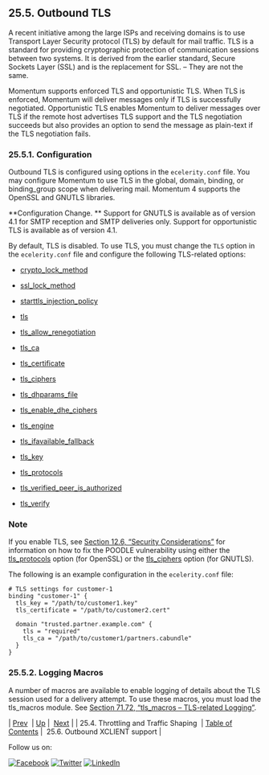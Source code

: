 ## 25.5. Outbound TLS

A recent initiative among the large ISPs and receiving domains is to use Transport Layer Security protocol (TLS) by default for mail traffic. TLS is a standard for providing cryptographic protection of communication sessions between two systems. It is derived from the earlier standard, Secure Sockets Layer (SSL) and is the replacement for SSL. – They are not the same.

Momentum supports enforced TLS and opportunistic TLS. When TLS is enforced, Momentum will deliver messages only if TLS is successfully negotiated. Opportunistic TLS enables Momentum to deliver messages over TLS if the remote host advertises TLS support and the TLS negotiation succeeds but also provides an option to send the message as plain-text if the TLS negotiation fails.

### 25.5.1. Configuration

Outbound TLS is configured using options in the `ecelerity.conf` file. You may configure Momentum to use TLS in the global, domain, binding, or binding_group scope when delivering mail. Momentum 4 supports the OpenSSL and GNUTLS libraries.

**Configuration Change. ** Support for GNUTLS is available as of version 4.1 for SMTP reception and SMTP deliveries only. Support for opportunistic TLS is available as of version 4.1.

By default, TLS is disabled. To use TLS, you must change the `TLS` option in the `ecelerity.conf` file and configure the following TLS-related options:

*   [crypto_lock_method](config.crypto_lock_method.php "crypto_lock_method")

*   [ssl_lock_method](config.ssl_lock_method.php "ssl_lock_method")

*   [starttls_injection_policy](config.starttls_injection_policy.php "starttls_injection_policy")

*   [tls](config.ref.tls.php "tls")

*   [tls_allow_renegotiation](config.tls_allow_renegotiation.php "tls_allow_renegotiation")

*   [tls_ca](config.tls_ca.php "tls_ca")

*   [tls_certificate](config.tls_certificate.php "tls_certificate")

*   [tls_ciphers](config.tls_ciphers.php "tls_ciphers")

*   [tls_dhparams_file](conf.ref.tls_dhparams_file.php "tls_dhparams_file")

*   [tls_enable_dhe_ciphers](conf.ref.tls_enable_dhe_ciphers.php "tls_enable_dhe_ciphers")

*   [tls_engine](config.tls_engine.php "tls_engine")

*   [tls_ifavailable_fallback](config.tls_ifavailable_fallback.php "tls_ifavailable_fallback")

*   [tls_key](config.tls_key.php "tls_key")

*   [tls_protocols](config.tls_protocols.php "tls_protocols")

*   [tls_verified_peer_is_authorized](config.tls_verified_peer_is_authorized.php "tls_verified_peer_is_authorized")

*   [tls_verify](config.tls_verify.php "tls_verify")

### Note

If you enable TLS, see [Section 12.6, “Security Considerations”](install.security_considerations.php "12.6. Security Considerations") for information on how to fix the POODLE vulnerability using either the [tls_protocols](config.tls_protocols.php "tls_protocols") option (for OpenSSL) or the [tls_ciphers](config.tls_ciphers.php "tls_ciphers") option (for GNUTLS).

The following is an example configuration in the `ecelerity.conf` file:

```
# TLS settings for customer-1
binding "customer-1" {
  tls_key = "/path/to/customer1.key"
  tls_certificate = "/path/to/customer2.cert"

  domain "trusted.partner.example.com" {
    tls = "required"
    tls_ca = "/path/to/customer1/partners.cabundle"
  }
}
```

### 25.5.2. Logging Macros

A number of macros are available to enable logging of details about the TLS session used for a delivery attempt. To use these macros, you must load the tls_macros module. See [Section 71.72, “tls_macros – TLS-related Logging”](tls_macros.php "71.72. tls_macros – TLS-related Logging").

| [Prev](outbound_mail.traffic.shaping.php)  | [Up](outbound_mail.php) |  [Next](outbound_mail.outbound.xclient.php) |
| 25.4. Throttling and Traffic Shaping  | [Table of Contents](index.php) |  25.6. Outbound XCLIENT support |

Follow us on:

[![Facebook](https://support.messagesystems.com/images/icon-facebook.png)](http://www.facebook.com/messagesystems) [![Twitter](https://support.messagesystems.com/images/icon-twitter.png)](http://twitter.com/#!/MessageSystems) [![LinkedIn](https://support.messagesystems.com/images/icon-linkedin.png)](http://www.linkedin.com/company/message-systems)